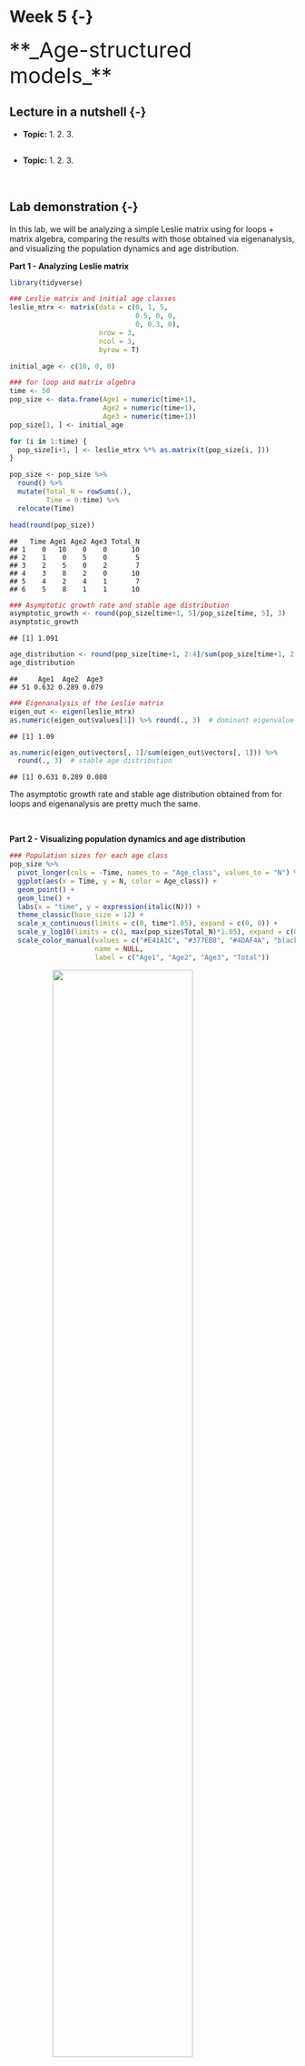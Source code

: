 

# Week 5 {-} 
<div style = "font-size: 28pt"> **_Age-structured models_**</div>

## Lecture in a nutshell {-}

* **Topic:**
    1. 
    2. 
    3. 
    
<div style="height:1px ;"><br></div>

* **Topic:**
    1. 
    2. 
    3.

<div style="height:1px ;"><br></div>    
<br>

## Lab demonstration {-}

In this lab, we will be analyzing a simple Leslie matrix using for loops + matrix algebra, comparing the results with those obtained via eigenanalysis, and visualizing the population dynamics and age distribution.

**Part 1 - Analyzing Leslie matrix**


```r
library(tidyverse)

### Leslie matrix and initial age classes
leslie_mtrx <- matrix(data = c(0, 1, 5,
                               0.5, 0, 0,
                               0, 0.3, 0),
                      nrow = 3, 
                      ncol = 3,
                      byrow = T)

initial_age <- c(10, 0, 0)

### for loop and matrix algebra
time <- 50
pop_size <- data.frame(Age1 = numeric(time+1),
                       Age2 = numeric(time+1),
                       Age3 = numeric(time+1))
pop_size[1, ] <- initial_age

for (i in 1:time) {
  pop_size[i+1, ] <- leslie_mtrx %*% as.matrix(t(pop_size[i, ]))
}

pop_size <- pop_size %>% 
  round() %>%
  mutate(Total_N = rowSums(.), 
         Time = 0:time) %>%
  relocate(Time)

head(round(pop_size)) 
```

```
##   Time Age1 Age2 Age3 Total_N
## 1    0   10    0    0      10
## 2    1    0    5    0       5
## 3    2    5    0    2       7
## 4    3    8    2    0      10
## 5    4    2    4    1       7
## 6    5    8    1    1      10
```

```r
### Asymptotic growth rate and stable age distribution 
asymptotic_growth <- round(pop_size[time+1, 5]/pop_size[time, 5], 3)
asymptotic_growth
```

```
## [1] 1.091
```

```r
age_distribution <- round(pop_size[time+1, 2:4]/sum(pop_size[time+1, 2:4]), 3)
age_distribution
```

```
##     Age1  Age2  Age3
## 51 0.632 0.289 0.079
```

```r
### Eigenanalysis of the Leslie matrix
eigen_out <- eigen(leslie_mtrx)
as.numeric(eigen_out$values[1]) %>% round(., 3)  # dominant eigenvalue
```

```
## [1] 1.09
```

```r
as.numeric(eigen_out$vectors[, 1]/sum(eigen_out$vectors[, 1])) %>% 
  round(., 3)  # stable age distribution
```

```
## [1] 0.631 0.289 0.080
```

The asymptotic growth rate and stable age distribution obtained from for loops and eigenanalysis are pretty much the same.

<br>

**Part 2 - Visualizing population dynamics and age distribution**


```r
### Population sizes for each age class
pop_size %>%
  pivot_longer(cols = -Time, names_to = "Age_class", values_to = "N") %>%
  ggplot(aes(x = Time, y = N, color = Age_class)) + 
  geom_point() + 
  geom_line() + 
  labs(x = "time", y = expression(italic(N))) +
  theme_classic(base_size = 12) +
  scale_x_continuous(limits = c(0, time*1.05), expand = c(0, 0)) +
  scale_y_log10(limits = c(1, max(pop_size$Total_N)*1.05), expand = c(0, 0)) + 
  scale_color_manual(values = c("#E41A1C", "#377EB8", "#4DAF4A", "black"),
                     name = NULL,
                     label = c("Age1", "Age2", "Age3", "Total"))
```

<img src="05_Week_5_files/figure-html/unnamed-chunk-2-1.png" width="70%" style="display: block; margin: auto;" />

```r
### Stable age distribution
library(gganimate)

age_animate <- pop_size %>% 
  mutate(across(Age1:Age3, function(x){x/Total_N})) %>%
  select(Time, Age1:Age3) %>%
  pivot_longer(Age1:Age3, names_to = "Age", values_to = "Proportion") %>%
  ggplot(aes(x = Age, y = Proportion, fill = Age)) + 
  geom_bar(stat = "identity", show.legend = F) +
  labs(x = "") +
  scale_y_continuous(limits = c(0, 1), breaks = seq(0, 1, 0.1), expand = c(0, 0)) +
  scale_fill_brewer(palette = "Set1") + 
  theme_classic(base_size = 12) + 
  transition_manual(Time) + 
  ggtitle("Time {frame}") + 
  theme(title = element_text(size = 15))

anim_save("age_distribution.gif", age_animate, nframes = time + 1, fps = 4, width = 5, height = 4, units = "in", res = 300)
```

<style>
.center {
  display: block;
  margin-left: auto;
  margin-right: auto;
  width: 70%;
}
</style>

<img src="./age_distribution.gif" class="center"/>

<br>

**Part 3 - In-class exercise: Analyzing population matrix of common teasel**

[Common teasel (_Dipsacus sylvestris_)](https://en.wikipedia.org/wiki/Dipsacus_fullonum) is a herbaceous plant commonly found in abandoned fields and meadows in North America. It has a complex life cycle consisting of various stages. The seeds may lie dormant for one or two years. Seeds that germinate form small rosettes, which will gradually transit into medium and eventually large rosettes. These rosettes (all three sizes) may remain in the same stage for years before entering the next stage. After undergoing vernalization, large rosettes will form stalks and flower in the upcoming summer, set seeds once, and die. Occasionally, the flowering plants will produce seeds that directly germinate into small/medium/large rosettes without entering dormancy.

Here is a transition diagram for the teasel. Please convert this diagram into a stage-based transition matrix (Lefkovitch matrix) and derive the asymptotic growth rate $\lambda$ in R. 

<img src="./Teasel Diagram.png" width= "100%"/>

<br>

**Part 4 - Advanced topic: Incorporating density-dependence into Leslie matrix **

The cell values in a standard Leslie matrix are fixed and independent of population density, leading to an exponential population growth. This assumption can be relaxed by incorporating density-dependence into the transitions (survival probability, fecundity). Here, we will include negative density-dependence for the fecundity of individuals in Age3 class and see how this might affect the long-term population dynamics.


```r
### Leslie matrix, initial age classes, and carrying capacity
leslie_mtrx <- matrix(data = c(0, 1, 5,
                               0.5, 0, 0,
                               0, 0.3, 0),
                      nrow = 3, 
                      ncol = 3,
                      byrow = T)

initial_age <- c(10, 0, 0)
K <- 300

### for loop and matrix algebra
time <- 150
pop_size_dens_dep <- data.frame(Age1 = numeric(time+1),
                                Age2 = numeric(time+1),
                                Age3 = numeric(time+1))
pop_size_dens_dep[1, ] <- initial_age

for (i in 1:time) {
  N <- sum(pop_size_dens_dep[i, ])  # the current population size
  leslie_mtrx_dens_dep <- leslie_mtrx
  
  # negative density-dependence for the fecundity of individuals in Age3 class
  ifelse((1-N/K) > 0,  
         leslie_mtrx_dens_dep[1, 3] <- leslie_mtrx_dens_dep[1, 3]*(1-N/K),
         leslie_mtrx_dens_dep[1, 3] <- 0)   
  
  pop_size_dens_dep[i+1, ] <- leslie_mtrx_dens_dep %*% as.matrix(t(pop_size_dens_dep[i, ]))
}

pop_size_dens_dep <- pop_size_dens_dep %>% 
  round() %>%
  mutate(Total_N = rowSums(.), 
         Time = 0:time) %>%
  relocate(Time)

head(round(pop_size_dens_dep)) 
```

```
##   Time Age1 Age2 Age3 Total_N
## 1    0   10    0    0      10
## 2    1    0    5    0       5
## 3    2    5    0    2       7
## 4    3    7    2    0       9
## 5    4    2    4    1       7
## 6    5    7    1    1       9
```

```r
### Age distribution
age_distribution_dens_dep <- round(pop_size_dens_dep[time+1, 2:4]/sum(pop_size_dens_dep[time+1, 2:4]), 3)
age_distribution_dens_dep
```

```
##     Age1 Age2 Age3
## 151 0.61  0.3 0.09
```

```r
### Total population size
pop_size_dens_dep %>%
  pivot_longer(cols = -Time, names_to = "Age_class", values_to = "N") %>%
  ggplot(aes(x = Time, y = N, color = Age_class)) + 
  geom_point() + 
  geom_line() + 
  labs(x = "time", y = expression(italic(N))) +
  theme_classic(base_size = 12) +
  scale_x_continuous(limits = c(0, time*1.05), expand = c(0, 0)) +
  scale_y_continuous(limits = c(0, max(pop_size_dens_dep$Total_N)*1.05), expand = c(0, 0)) + 
    scale_color_manual(values = c("#E41A1C", "#377EB8", "#4DAF4A", "black"),
                     name = NULL,
                     label = c("Age1", "Age2", "Age3", "Total"))
```

<img src="05_Week_5_files/figure-html/unnamed-chunk-3-1.png" width="70%" style="display: block; margin: auto;" />

```r
### Stable age distribution
age_animate_dens_dep <- pop_size_dens_dep %>% 
  mutate(across(Age1:Age3, function(x){x/Total_N})) %>%
  select(Time, Age1:Age3) %>%
  pivot_longer(Age1:Age3, names_to = "Age", values_to = "Proportion") %>%
  ggplot(aes(x = Age, y = Proportion, fill = Age)) + 
  geom_bar(stat = "identity", show.legend = F) +
  labs(x = "") +
  scale_y_continuous(limits = c(0, 1), breaks = seq(0, 1, 0.1), expand = c(0, 0)) +
  scale_fill_brewer(palette = "Set1") + 
  theme_classic(base_size = 12) + 
  transition_manual(Time) + 
  ggtitle("Time {frame}") + 
  theme(title = element_text(size = 15))

anim_save("age_distribution_dens_dep.gif", age_animate_dens_dep, nframes = time + 1, fps = 4, width = 5, height = 4, units = "in", res = 300)
```

<img src="./age_distribution_dens_dep.gif" class="center"/>

<br>

**Part 5 - COM(P)ADRE: A global database of population matrices**

[COM(P)ADRE](https://compadre-db.org/ExploreDatabase) is an online repository containing matrix population models on hundreds of plants, animals, algae, fungi, bacteria, and viruses around the world, as well as their associated metadata. Take a look at the website: You will be exploring the population dynamics of a species (of your choice) in your assignment!

<br>

## Additional readings {-}

[Otto & Day Box 9.1 - Long-Term Dynamics and the Role of the Leading Eigenvalue](./Additional readings/Otto_&_Day_Box_9-1.pdf){target="_blank"}
<br>

## Assignments {-}

[Age-Structured Models](./Assignments/Week5_Age-Structured Models.pdf){target="_blank"}



